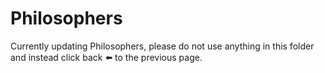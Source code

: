 # Philosophers

Currently updating Philosophers, please do not use anything in this folder and instead click back :arrow_left: to the previous page.
